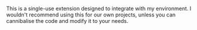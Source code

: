 This is a single-use extension designed to integrate with my environment. I wouldn't recommend using this for our own projects, unless you can cannibalise the code and modify it to your needs.

